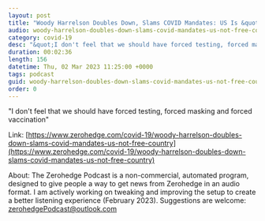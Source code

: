 ```yaml
---
layout: post
title: "Woody Harrelson Doubles Down, Slams COVID Mandates: US Is &quot;Not A Free Country&quot;"
audio: woody-harrelson-doubles-down-slams-covid-mandates-us-not-free-country-0
category: covid-19
desc: "&quot;I don't feel that we should have forced testing, forced masking and forced vaccination&quot;"
duration: 00:02:36
length: 156
datetime: Thu, 02 Mar 2023 11:25:00 +0000
tags: podcast
guid: woody-harrelson-doubles-down-slams-covid-mandates-us-not-free-country-0
order: 0
---
```

&quot;I don't feel that we should have forced testing, forced masking and forced vaccination&quot;

Link: [https://www.zerohedge.com/covid-19/woody-harrelson-doubles-down-slams-covid-mandates-us-not-free-country](https://www.zerohedge.com/covid-19/woody-harrelson-doubles-down-slams-covid-mandates-us-not-free-country)

About: The Zerohedge Podcast is a non-commercial, automated program, designed to give people a way to get news from Zerohedge in an audio format.  I am actively working on tweaking and improving the setup to create a better listening experience (February 2023).  Suggestions are welcome: [zerohedgePodcast@outlook.com](mailto:zerohedgePodcast@outlook.com)